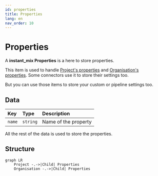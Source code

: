 ```yaml
---
id: properties
title: Properties
lang: en
nav_order: 10
---
```


# Properties

A **<span class="aq-icon outline">instant_mix</span> Properties** is a here to store properties.

This item is used to handle [Project's properties](../applications/projectsettings.md#properties) and [Organisation's properties](../applications/organisation.md#properties). Some connectors use it to store their settings too.

But you can use those items to store your custom or pipeline settings too.

## Data

| Key | Type | Description |
| :--- | :---- | :----------- |
| `name` | `string` | Name of the property |

All the rest of the data is used to store the properties.

## Structure

```mermaid
graph LR
    Project -.->|Child| Properties
    Organisation -.->|Child| Properties
```